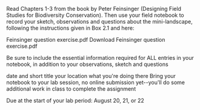 Read Chapters 1-3 from the book by Peter Feinsinger (Designing Field Studies for Biodiversity Conservation).
Then use your field notebook to record your sketch, observations and questions about the mini-landscape, following the instructions given in Box 2.1 and here:

Feinsinger question exercise.pdf Download Feinsinger question exercise.pdf

Be sure to include the essential information required for ALL entries in your notebook, in addition to your observations, sketch and questions

date and short title
your location
what you're doing there
Bring your notebook to your lab session, no online submission yet--you'll do some additional work in class to complete the assignment

Due at the start of your lab period: August 20, 21, or 22